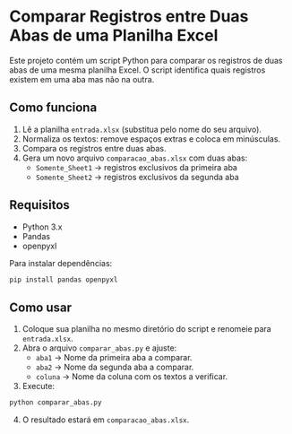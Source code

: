 # Comparar Registros entre Duas Abas de uma Planilha Excel

Este projeto contém um script Python para comparar os registros de duas abas de uma mesma planilha Excel.
O script identifica quais registros existem em uma aba mas não na outra.

## Como funciona
1. Lê a planilha `entrada.xlsx` (substitua pelo nome do seu arquivo).
2. Normaliza os textos: remove espaços extras e coloca em minúsculas.
3. Compara os registros entre duas abas.
4. Gera um novo arquivo `comparacao_abas.xlsx` com duas abas:
   - `Somente_Sheet1` → registros exclusivos da primeira aba
   - `Somente_Sheet2` → registros exclusivos da segunda aba

## Requisitos
- Python 3.x
- Pandas
- openpyxl

Para instalar dependências:
```bash
pip install pandas openpyxl
```

## Como usar
1. Coloque sua planilha no mesmo diretório do script e renomeie para `entrada.xlsx`.
2. Abra o arquivo `comparar_abas.py` e ajuste:
   - `aba1` → Nome da primeira aba a comparar.
   - `aba2` → Nome da segunda aba a comparar.
   - `coluna` → Nome da coluna com os textos a verificar.
3. Execute:
```bash
python comparar_abas.py
```
4. O resultado estará em `comparacao_abas.xlsx`.
